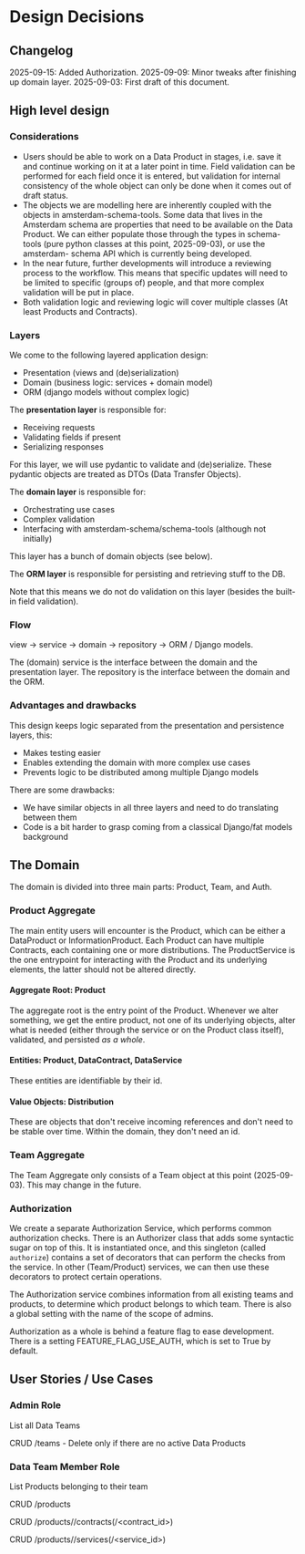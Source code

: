 # Design Decisions

## Changelog

2025-09-15: Added Authorization.
2025-09-09: Minor tweaks after finishing up domain layer.
2025-09-03: First draft of this document.

## High level design

### Considerations

- Users should be able to work on a Data Product in stages, i.e. save it and continue working
  on it at a later point in time. Field validation can be performed for each field once it is
  entered, but validation for internal consistency of the whole object can only be done when it
  comes out of draft status.
- The objects we are modelling here are inherently coupled with the objects in
  amsterdam-schema-tools. Some data that lives in the Amsterdam schema are properties
  that need to be available on the Data Product. We can either populate those through the
  types in schema-tools (pure python classes at this point, 2025-09-03), or use the amsterdam-
  schema API which is currently being developed.
- In the near future, further developments will introduce a reviewing process to the workflow.
  This means that specific updates will need to be limited to specific (groups of) people, and
  that more complex validation will be put in place.
- Both validation logic and reviewing logic will cover multiple classes (At least Products
  and Contracts).

### Layers

We come to the following layered application design:

- Presentation (views and (de)serialization)
- Domain (business logic: services + domain model)
- ORM (django models without complex logic)

The **presentation layer** is responsible for:

- Receiving requests
- Validating fields if present
- Serializing responses

For this layer, we will use pydantic to validate and (de)serialize. These pydantic objects are
treated as DTOs (Data Transfer Objects).

The **domain layer** is responsible for:

- Orchestrating use cases
- Complex validation
- Interfacing with amsterdam-schema/schema-tools (although not initially)

This layer has a bunch of domain objects (see below).

The **ORM layer** is responsible for persisting and retrieving stuff to the DB.

Note that this means we do not do validation on this layer (besides the built-in field validation).

### Flow

view -> service -> domain -> repository -> ORM / Django models.

The (domain) service is the interface between the domain and the presentation layer. The
repository is the interface between the domain and the ORM.

### Advantages and drawbacks

This design keeps logic separated from the presentation and persistence layers, this:

- Makes testing easier
- Enables extending the domain with more complex use cases
- Prevents logic to be distributed among multiple Django models

There are some drawbacks:

- We have similar objects in all three layers and need to do translating between them
- Code is a bit harder to grasp coming from a classical Django/fat models background

## The Domain

The domain is divided into three main parts: Product, Team, and Auth.

### Product Aggregate

The main entity users will encounter is the Product, which can be either a DataProduct or
InformationProduct. Each Product can have multiple Contracts, each containing one or more
distributions. The ProductService is the one entrypoint for interacting with the Product and
its underlying elements, the latter should not be altered directly.

#### Aggregate Root: Product

The aggregate root is the entry point of the Product. Whenever we alter something, we get the
entire product, not one of its underlying objects, alter what is needed (either through the
service or on the Product class itself), validated, and persisted _as a whole_.

#### Entities: Product, DataContract, DataService

These entities are identifiable by their id.

#### Value Objects: Distribution

These are objects that don't receive incoming references and don't need to be stable over time.
Within the domain, they don't need an id.

### Team Aggregate

The Team Aggregate only consists of a Team object at this point (2025-09-03). This may change in
the future.

### Authorization

We create a separate Authorization Service, which performs common authorization checks.
There is an Authorizer class that adds some syntactic sugar on top of this. It is instantiated
once, and this singleton (called `authorize`) contains a set of decorators that can perform the
checks from the service. In other (Team/Product) services, we can then use these decorators
to protect certain operations.

The Authorization service combines information from all existing teams and products,
to determine which product belongs to which team. There is also a global setting
with the name of the scope of admins.

Authorization as a whole is behind a feature flag to ease development. There is a setting
FEATURE_FLAG_USE_AUTH, which is set to True by default.

## User Stories / Use Cases

### Admin Role

List all Data Teams

CRUD /teams - Delete only if there are no active Data Products

### Data Team Member Role

List Products belonging to their team

CRUD /products

CRUD /products/<id>/contracts(/<contract_id>)

CRUD /products/<id>/services(/<service_id>)
